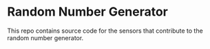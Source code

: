 # Random Number Generator

This repo contains source code for the sensors that contribute to the random number generator.


